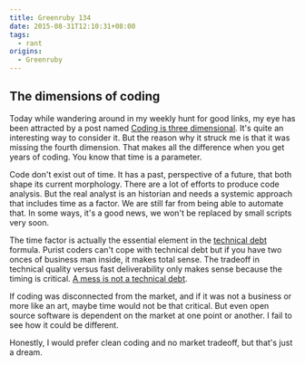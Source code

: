 ```yaml
---
title: Greenruby 134
date: 2015-08-31T12:10:31+08:00
tags:
  - rant
origins:
  - Greenruby
---
```

## The dimensions of coding

Today while wandering around in my weekly hunt for good links, my eye has been
attracted by a post named [Coding is three dimensional][1]. It's quite an
interesting way to consider it. But the reason why it struck me is that it was
missing the fourth dimension. That makes all the difference when you get years
of coding. You know that time is a parameter.

Code don't exist out of time. It has a past, perspective of a future, that
both shape its current morphology. There are a lot of efforts to produce code
analysis. But the real analyst is an historian and needs a systemic approach
that includes time as a factor. We are still far from being able to automate
that. In some ways, it's a good news, we won't be replaced by small scripts
very soon.

The time factor is actually the essential element in the [technical debt][2]
formula. Purist coders can't cope with technical debt but if you have two
onces of business man inside, it makes total sense. The tradeoff in technical
quality versus fast deliverability only makes sense because the timing is
critical. [A mess is not a technical debt][3].

If coding was disconnected from the market, and if it was not a business or
more like an art, maybe time would not be that critical. But even open source
software is dependent on the market at one point or another. I fail to see how
it could be different.

Honestly, I would prefer clean coding and no market tradeoff, but that's just
a dream.

[1]: https://medium.com/@scosta/coding-is-three-dimensional-cb331d1b4ad8
[2]: http://martinfowler.com/bliki/TechnicalDebt.html
[3]: https://sites.google.com/site/unclebobconsultingllc/a-mess-is-not-a-technical-debt
